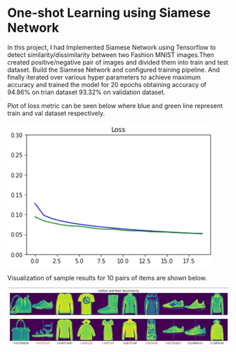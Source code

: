 # One-shot Learning using Siamese Network

In this project, I had Implemented Siamese Network using Tensorflow to detect similarity/dissimilarity between two Fashion MNIST images.Then created positive/negative pair of images and divided them into train and test dataset. Build the Siamese Network and configured training pipeline. And finally iterated over various hyper parameters to achieve maximum accuracy and trained the model for 20 epochs obtaining accuracy of 94.86% on trian dataset 93.32% on validation dataset.

Plot of loss metric can be seen below where blue and green line represent train and val dataset respectively.

![Loss_metric](Loss_metric.jpg)

Visualization of sample results for 10 pairs of items are shown below.

![Fashion_MNIST](Fashion_MNIST.jpg)
